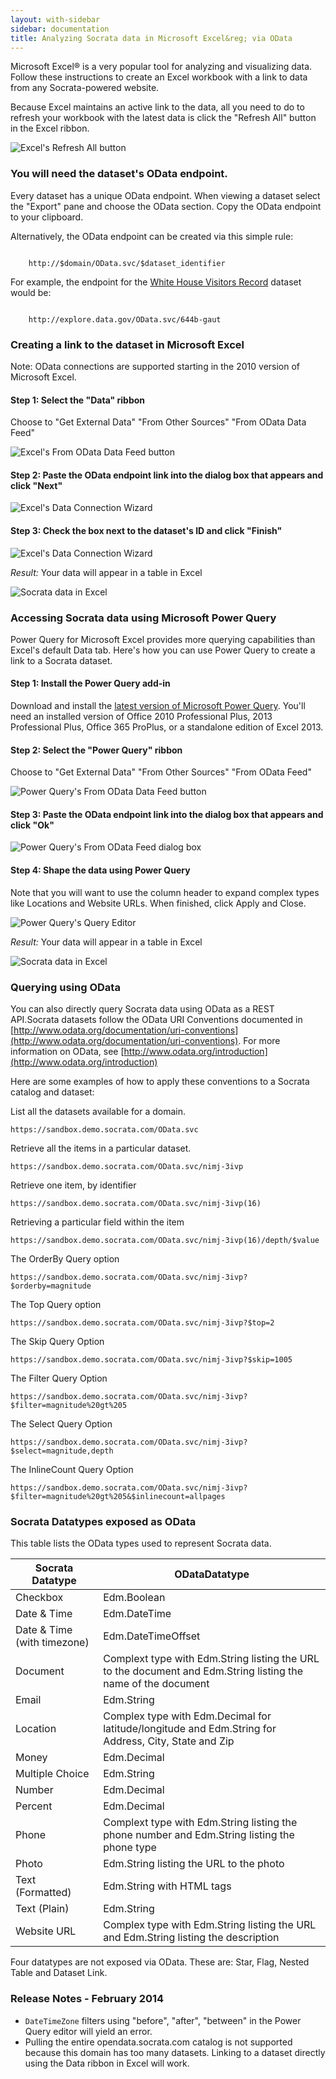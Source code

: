 ```yaml
---
layout: with-sidebar 
sidebar: documentation
title: Analyzing Socrata data in Microsoft Excel&reg; via OData
---
```


Microsoft Excel&reg; is a very popular tool for analyzing and visualizing data. Follow these instructions to create an Excel workbook with a link to data from any Socrata-powered website. 

Because Excel maintains an active link to the data, all you need to do to refresh your workbook with the latest data is click the "Refresh All" button in the Excel ribbon. 

![Excel's Refresh All button](../img/odata/Refresh.png)

### You will need the dataset's OData endpoint. 

Every dataset has a unique OData endpoint. When viewing a dataset select the "Export" pane and choose the OData section. Copy the OData endpoint to your clipboard. 

Alternatively, the OData endpoint can be created via this simple rule: 

<code class="url">
    <span class="transport">http://</span><span class="domain">$domain</span><span class="path">/OData.svc/</span><span class="identifier">$dataset_identifier</span>
</code>

For example, the endpoint for the [White House Visitors Record](http://replaceme.com/url) dataset would be:

<code class="url">
    <span class="transport">http://</span><span class="domain">explore.data.gov</span><span class="path">/OData.svc/</span><span class="identifier">644b-gaut</span>
</code>

### Creating a link to the dataset in Microsoft Excel

Note: OData connections are supported starting in the 2010 version of Microsoft Excel.

#### Step 1: Select the "Data" ribbon

Choose to "Get External Data" "From Other Sources" "From OData Data Feed" 

![Excel's From OData Data Feed button](../img/odata/Excel1.png)

#### Step 2: Paste the OData endpoint link into the dialog box that appears and click "Next"

![Excel's Data Connection Wizard](../img/odata/Excel2.png)

#### Step 3: Check the box next to the dataset's ID and click "Finish"

![Excel's Data Connection Wizard](../img/odata/Excel3.png)

*Result:* Your data will appear in a table in Excel

![Socrata data in Excel](../img/odata/Excel4.png)

### Accessing Socrata data using Microsoft Power Query

Power Query for Microsoft Excel provides more querying capabilities than Excel's default Data tab. Here's how you can use Power Query to create a link to a Socrata dataset. 

#### Step 1: Install the Power Query add-in

Download and install the [latest version of Microsoft Power Query](http://www.microsoft.com/en-us/download/details.aspx?id=39379). You'll need an installed version of Office 2010 Professional Plus, 2013 Professional Plus, Office 365 ProPlus, or a standalone edition of Excel 2013.

#### Step 2: Select the "Power Query" ribbon

Choose to "Get External Data" "From Other Sources" "From OData Feed" 

![Power Query's From OData Data Feed button](../img/odata/PQ1.png)

#### Step 3: Paste the OData endpoint link into the dialog box that appears and click "Ok"

![Power Query's From OData Feed dialog box](../img/odata/PQ2.png)

#### Step 4: Shape the data using Power Query

Note that you will want to use the column header to expand complex types like Locations and Website URLs. When finished, click Apply and Close. 

![Power Query's Query Editor](../img/odata/PQ3.png)

*Result:* Your data will appear in a table in Excel

![Socrata data in Excel](../img/odata/PQ4.png)

### Querying using OData

You can also directly query Socrata data using OData as a REST API.Socrata datasets follow the OData URI Conventions documented in [http://www.odata.org/documentation/uri-conventions](http://www.odata.org/documentation/uri-conventions). For more information on OData, see [http://www.odata.org/introduction](http://www.odata.org/introduction)

Here are some examples of how to apply these conventions to a Socrata catalog and dataset:

List all the datasets available for a domain.

    https://sandbox.demo.socrata.com/OData.svc

Retrieve all the items in a particular dataset.

    https://sandbox.demo.socrata.com/OData.svc/nimj-3ivp

Retrieve one item, by identifier

    https://sandbox.demo.socrata.com/OData.svc/nimj-3ivp(16)

Retrieving a particular field within the item

    https://sandbox.demo.socrata.com/OData.svc/nimj-3ivp(16)/depth/$value 

The OrderBy Query option

    https://sandbox.demo.socrata.com/OData.svc/nimj-3ivp?$orderby=magnitude

The Top Query option

    https://sandbox.demo.socrata.com/OData.svc/nimj-3ivp?$top=2

The Skip Query Option

    https://sandbox.demo.socrata.com/OData.svc/nimj-3ivp?$skip=1005

The Filter Query Option

    https://sandbox.demo.socrata.com/OData.svc/nimj-3ivp?$filter=magnitude%20gt%205

The Select Query Option

    https://sandbox.demo.socrata.com/OData.svc/nimj-3ivp?$select=magnitude,depth

The InlineCount Query Option

    https://sandbox.demo.socrata.com/OData.svc/nimj-3ivp?$filter=magnitude%20gt%205&$inlinecount=allpages

### Socrata Datatypes exposed as OData

This table lists the OData types used to represent Socrata data.  

| Socrata Datatype            | ODataDatatype                                                                                                 |
| ---                         | ---                                                                                                           |
| Checkbox                    | Edm.Boolean                                                                                                   |
| Date & Time                 | Edm.DateTime                                                                                                  |
| Date & Time (with timezone) | Edm.DateTimeOffset                                                                                            |
| Document                    | Complext type with Edm.String listing the URL to the document and Edm.String listing the name of the document |
| Email                       | Edm.String                                                                                                    |
| Location                    | Complex type with Edm.Decimal for latitude/longitude and Edm.String for Address, City, State and Zip          |
| Money                       | Edm.Decimal                                                                                                   |
| Multiple Choice             | Edm.String                                                                                                    |
| Number                      | Edm.Decimal                                                                                                   |
| Percent                     | Edm.Decimal                                                                                                   |
| Phone                       | Complext type with Edm.String listing the phone number and Edm.String listing the phone type                  |
| Photo                       | Edm.String listing the URL to the photo                                                                       |
| Text (Formatted)            | Edm.String with HTML tags                                                                                     |
| Text (Plain)                | Edm.String                                                                                                    |
| Website URL                 | Complex type with Edm.String listing the URL and Edm.String listing the description                           |

Four datatypes are not exposed via OData. These are: Star, Flag, Nested Table and Dataset Link.

### Release Notes - February 2014

* `DateTimeZone` filters using "before", "after", "between" in the Power Query editor will yield an error.
* Pulling the entire opendata.socrata.com catalog is not supported because this domain has too many datasets. Linking to a dataset directly using the Data ribbon in Excel will work.  
